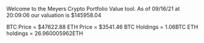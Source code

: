 Welcome to the Meyers Crypto Portfolio Value tool. 
As of 09/16/21 at 20:09:06 our valuation is $145958.04 

BTC Price = $47622.88
 ETH Price = $3541.46
BTC Holdings = 1.06BTC
 ETH holdings = 26.960005962ETH 
